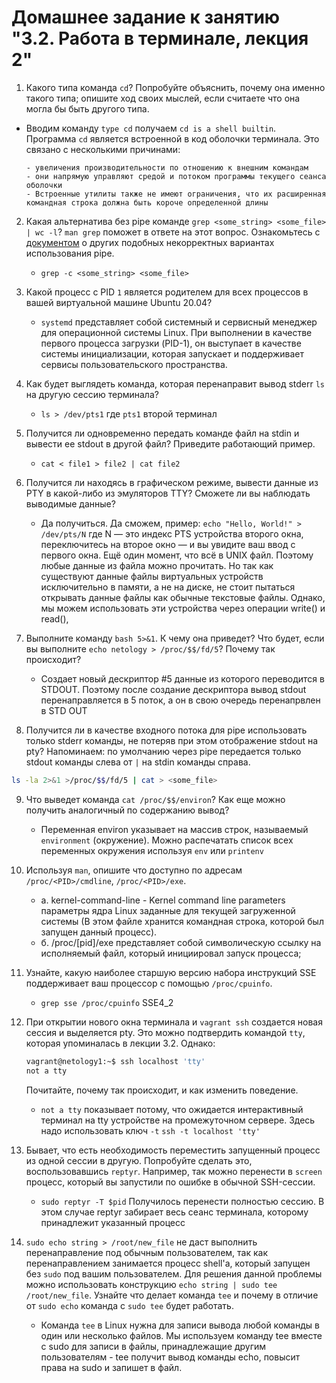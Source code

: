 # Домашнее задание к занятию "3.2. Работа в терминале, лекция 2"

1. Какого типа команда `cd`? Попробуйте объяснить, почему она именно такого типа; опишите ход своих мыслей, если считаете что она могла бы быть другого типа.
  - Вводим команду `type cd` получаем `cd is a shell builtin`. Программа `cd` является встроенной в код оболочки терминала. Это связано с несколькими причинами:
	
		- увеличения производительности по отношению к внешним командам
  		- они напрямую управляют средой и потоком программы текущего сеанса оболочки
  		- Встроенные утилиты также не имеют ограничения, что их расширенная командная строка должна быть короче определенной длины
  
2. Какая альтернатива без pipe команде `grep <some_string> <some_file> | wc -l`? `man grep` поможет в ответе на этот вопрос. Ознакомьтесь с [документом](http://www.smallo.ruhr.de/award.html) о других подобных некорректных вариантах использования pipe.
	- 	`grep -c <some_string> <some_file>`
3. Какой процесс с PID `1` является родителем для всех процессов в вашей виртуальной машине Ubuntu 20.04?
  	- 	`systemd` представляет собой системный и сервисный менеджер для операционной системы Linux. При выполнении в качестве первого процесса загрузки (PID-1), он выступает в качестве системы инициализации, которая запускает и поддерживает сервисы пользовательского пространства.
4. Как будет выглядеть команда, которая перенаправит вывод stderr `ls` на другую сессию терминала?
 	- 	`ls > /dev/pts1` где `pts1` второй терминал

1. Получится ли одновременно передать команде файл на stdin и вывести ее stdout в другой файл? Приведите работающий пример.
  	- `cat < file1 > file2 | cat file2`

1. Получится ли находясь в графическом режиме, вывести данные из PTY в какой-либо из эмуляторов TTY? Сможете ли вы наблюдать выводимые данные? 
   - Да получиться. Да сможем, пример: `echo "Hello, World!" > /dev/pts/N` где N — это индекс PTS устройства второго окна, переключитесь на второе окно — и вы увидите ваш ввод с первого окна. Ещё один момент, что всё в UNIX файл. Поэтому любые данные из файла можно прочитать. Но так как существуют данные файлы виртуальных устройств исключительно в памяти, а не на диске, не стоит пытаться открывать данные файлы как обычные текстовые файлы.  Однако, мы можем использовать эти устройства через операции write() и read(),

1. Выполните команду `bash 5>&1`. К чему она приведет? Что будет, если вы выполните `echo netology > /proc/$$/fd/5`? Почему так происходит?
   

  	- Создает новый дескриптор #5 данные из которого переводится в STDOUT. Поэтому после создание дескриптора вывод stdout перенаправляется в 5 поток, а он в свою очередь перенапрвлен в STD OUT

1. Получится ли в качестве входного потока для pipe использовать только stderr команды, не потеряв при этом отображение stdout на pty? Напоминаем: по умолчанию через pipe передается только stdout команды слева от `|` на stdin команды справа.
 ```bash 5>&1
ls -la 2>&1 >/proc/$$/fd/5 | cat > <some_file>
```
9. Что выведет команда `cat /proc/$$/environ`? Как еще можно получить аналогичный по содержанию вывод?
	-	Переменная environ указывает на массив строк, называемый `environment` (окружение). Можно распечатать список всех переменных окружения используя `env` или `printenv`
1. Используя `man`, опишите что доступно по адресам `/proc/<PID>/cmdline`, `/proc/<PID>/exe`.
   - а. kernel-command-line - Kernel command line parameters параметры ядра Linux заданные для текущей загруженной системы (В этом файле хранится командная строка, которой был запущен данный процесс). 
	- б. /proc/[pid]/exe представляет собой символическую ссылку на исполняемый файл, который инициировал запуск процесса;
1. Узнайте, какую наиболее старшую версию набора инструкций SSE поддерживает ваш процессор с помощью `/proc/cpuinfo`.
	- 	`grep sse /proc/cpuinfo` SSE4_2
1. При открытии нового окна терминала и `vagrant ssh` создается новая сессия и выделяется pty. Это можно подтвердить командой `tty`, которая упоминалась в лекции 3.2. Однако:

    ```bash
	vagrant@netology1:~$ ssh localhost 'tty'
	not a tty
    ```

	Почитайте, почему так происходит, и как изменить поведение.
	-  `not a tty` показывает потому, что ожидается интерактивный терминал на tty устройстве на промежуточном сервере. Здесь надо использовать ключ `-t` `ssh -t localhost 'tty' `




1. Бывает, что есть необходимость переместить запущенный процесс из одной сессии в другую. Попробуйте сделать это, воспользовавшись `reptyr`. Например, так можно перенести в `screen` процесс, который вы запустили по ошибке в обычной SSH-сессии.
	-	`sudo reptyr -T $pid` Получилось перенести полностью сессию. В этом случае reptyr забирает весь сеанс терминала, которому принадлежит указанный процесс
1. `sudo echo string > /root/new_file` не даст выполнить перенаправление под обычным пользователем, так как перенаправлением занимается процесс shell'а, который запущен без `sudo` под вашим пользователем. Для решения данной проблемы можно использовать конструкцию `echo string | sudo tee /root/new_file`. Узнайте что делает команда `tee` и почему в отличие от `sudo echo` команда с `sudo tee` будет работать.
	-	Команда `tee` в Linux нужна для записи вывода любой команды в один или несколько файлов. Мы используем команду tee вместе с sudo для записи в файлы, принадлежащие другим пользователям - tee получит вывод команды echo, повысит права на sudo и запишет в файл.
